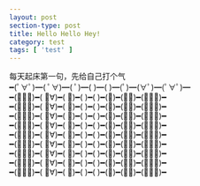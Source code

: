 ```yaml
---
layout: post
section-type: post
title: Hello Hello Hey!
category: test
tags: [ 'test' ]
---
```

每天起床第一句，先给自己打个气<br/>
━(ﾟ∀ﾟ)━( ﾟ∀)━( ﾟ)━( )━( )━(ﾟ)━(∀ﾟ)━(ﾟ∀ﾟ)━<br/>
━(ﾟ∀ﾟ)━( ﾟ∀)━( ﾟ)━( )━( )━(ﾟ)━(∀ﾟ)━(ﾟ∀ﾟ)━<br/>
━(ﾟ∀ﾟ)━( ﾟ∀)━( ﾟ)━( )━( )━(ﾟ)━(∀ﾟ)━(ﾟ∀ﾟ)━<br/>
━(ﾟ∀ﾟ)━( ﾟ∀)━( ﾟ)━( )━( )━(ﾟ)━(∀ﾟ)━(ﾟ∀ﾟ)━<br/>
━(ﾟ∀ﾟ)━( ﾟ∀)━( ﾟ)━( )━( )━(ﾟ)━(∀ﾟ)━(ﾟ∀ﾟ)━<br/>
━(ﾟ∀ﾟ)━( ﾟ∀)━( ﾟ)━( )━( )━(ﾟ)━(∀ﾟ)━(ﾟ∀ﾟ)━<br/>
━(ﾟ∀ﾟ)━( ﾟ∀)━( ﾟ)━( )━( )━(ﾟ)━(∀ﾟ)━(ﾟ∀ﾟ)━<br/>
━(ﾟ∀ﾟ)━( ﾟ∀)━( ﾟ)━( )━( )━(ﾟ)━(∀ﾟ)━(ﾟ∀ﾟ)━<br/>
━(ﾟ∀ﾟ)━( ﾟ∀)━( ﾟ)━( )━( )━(ﾟ)━(∀ﾟ)━(ﾟ∀ﾟ)━<br/>
━(ﾟ∀ﾟ)━( ﾟ∀)━( ﾟ)━( )━( )━(ﾟ)━(∀ﾟ)━(ﾟ∀ﾟ)━<br/>

